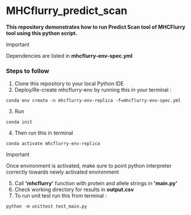 # MHCflurry_predict_scan
**This repository demonstrates how to run Predict Scan tool of MHCFlurry tool using this python script.**

> [!IMPORTANT]
> Dependencies are listed in **mhcflurry-env-spec.yml**

### Steps to follow

1. Clone this repository to your local Python IDE
2. Deploy/Re-create mhcflurry-env by running this in your terminal : 
```console
conda env create -n mhcflurry-env-replica -f=mhcflurry-env-spec.yml
```
3. Run
```console
conda init
```
4. Then run this in terminal
```console
conda activate mhcflurry-env-replica
```
> [!IMPORTANT]
> Once environment is activated, make sure to point python interpreter correctly towards newly activated environment 
5. Call **'mhcflurry'** function with protein and allele strings in **'main.py'**
6.  Check working directory for results in **output.csv**
7. To run unit test run this from terminal :
```console
python -m unittest test_main.py
```

